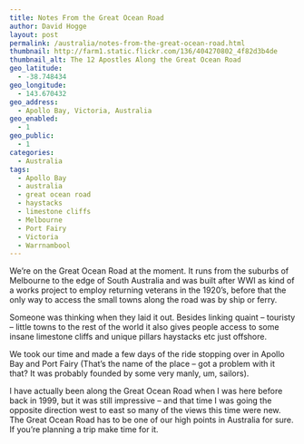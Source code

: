 ```yaml
---
title: Notes From the Great Ocean Road
author: David Hogge
layout: post
permalink: /australia/notes-from-the-great-ocean-road.html
thumbnail: http://farm1.static.flickr.com/136/404270802_4f82d3b4de
thumbnail_alt: The 12 Apostles Along the Great Ocean Road
geo_latitude:
  - -38.748434
geo_longitude:
  - 143.670432
geo_address:
  - Apollo Bay, Victoria, Australia
geo_enabled:
  - 1
geo_public:
  - 1
categories:
  - Australia
tags:
  - Apollo Bay
  - australia
  - great ocean road
  - haystacks
  - limestone cliffs
  - Melbourne
  - Port Fairy
  - Victoria
  - Warrnambool
---
```

We&#8217;re on the Great Ocean Road at the moment. It runs from the suburbs of Melbourne to the edge of South Australia and was built after WWI as kind of a works project to employ returning veterans in the 1920&#8217;s, before that the only way to access the small towns along the road was by ship or ferry.

Someone was thinking when they laid it out. Besides linking quaint &#8211; touristy &#8211; little towns to the rest of the world it also gives people access to some insane limestone cliffs and unique pillars haystacks etc just offshore.

We took our time and made a few days of the ride stopping over in Apollo Bay and Port Fairy (That&#8217;s the name of the place &#8211; got a problem with it that? It was probably founded by some very manly, um, sailors).

I have actually been along the Great Ocean Road when I was here before back in 1999, but it was still impressive &#8211; and that time I was going the opposite direction west to east so many of the views this time were new. The Great Ocean Road has to be one of our high points in Australia for sure. If you&#8217;re planning a trip make time for it.